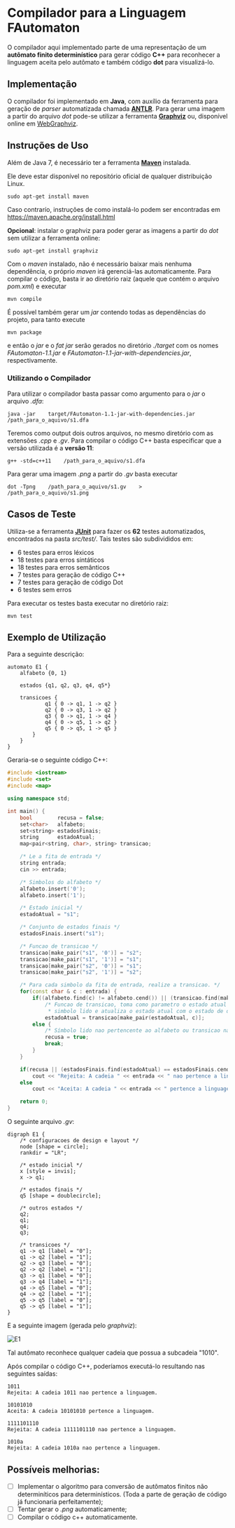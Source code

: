 # Compilador para a Linguagem FAutomaton
O compilador aqui implementado parte de uma representação de um **autômato finito determinístico** para gerar código **C++** para reconhecer a linguagem aceita pelo autômato e também código **dot** para visualizá-lo.

## Implementação
O compilador foi implementado em **Java**, com auxílio da ferramenta para geração de *parser* automatizada chamada **[ANTLR]**. Para gerar uma imagem a partir do arquivo *dot* pode-se utilizar a ferramenta **[Graphviz]** ou, disponível online em [WebGraphviz].

## Instruções de Uso
Além de Java 7, é necessário ter a ferramenta **[Maven]** instalada.

Ele deve estar disponível no repositório oficial de qualquer distribuição Linux.

    sudo apt-get install maven

Caso contrarío, instruções de como instalá-lo podem ser encontradas em https://maven.apache.org/install.html

**Opcional**: instalar o graphviz para poder gerar as imagens a partir do *dot* sem utilizar a ferramenta online:

    sudo apt-get install graphviz

Com o *maven* instalado, não é necessário baixar mais nenhuma dependência, o próprio *maven* irá gerenciá-las automaticamente. Para compilar o código, basta ir ao diretório raiz (aquele que contém o arquivo *pom.xml*) e executar

    mvn compile

É possível também gerar um *jar* contendo todas as dependências do projeto, para tanto execute

    mvn package

e então o *jar* e o *fat jar* serão gerados no diretório *./target* com os nomes *FAutomaton-1.1.jar* e *FAutomaton-1.1-jar-with-dependencies.jar*, respectivamente.

### Utilizando o Compilador
Para utilizar o compilador basta passar como argumento para o *jar* o arquivo *.dfa*:

    java -jar    target/FAutomaton-1.1-jar-with-dependencies.jar    /path_para_o_aquivo/s1.dfa

Teremos como output dois outros arquivos, no mesmo diretório com as extensões *.cpp* e *.gv*.
Para compilar o código C++ basta especificar que a versão utilizada é a **versão 11**:

    g++ -std=c++11    /path_para_o_aquivo/s1.dfa

Para gerar uma imagem *.png* a partir do *.gv* basta executar 

    dot -Tpng    /path_para_o_aquivo/s1.gv    >    /path_para_o_aquivo/s1.png


## Casos de Teste
Utiliza-se a ferramenta **[JUnit]** para fazer os **62** testes automatizados, encontrados na pasta *src/test/*.
Tais testes são subdivididos em:
- 6 testes para erros léxicos
- 18 testes para erros sintáticos
- 18 testes para erros semânticos
- 7 testes para geração de código C++
- 7 testes para geração de código Dot
- 6 testes sem erros

Para executar os testes basta executar no diretório raiz:

    mvn test

## Exemplo de Utilização
Para a seguinte descrição:

    automato E1 {
        alfabeto {0, 1}
    
        estados {q1, q2, q3, q4, q5*}
    
        transicoes {
                q1 { 0 -> q1, 1 -> q2 }
                q2 { 0 -> q3, 1 -> q2 }
                q3 { 0 -> q1, 1 -> q4 }
                q4 { 0 -> q5, 1 -> q2 }
                q5 { 0 -> q5, 1 -> q5 }
            }
        }
    }

Geraria-se o seguinte código C++:

```c++
#include <iostream>
#include <set>
#include <map>

using namespace std;

int main() {
	bool        recusa = false;
	set<char>   alfabeto;
	set<string> estadosFinais;
	string      estadoAtual;
	map<pair<string, char>, string> transicao;

	/* Le a fita de entrada */
	string entrada;
	cin >> entrada;

	/* Simbolos do alfabeto */
	alfabeto.insert('0');
	alfabeto.insert('1');

	/* Estado inicial */
	estadoAtual = "s1";

	/* Conjunto de estados finais */
	estadosFinais.insert("s1");

	/* Funcao de transicao */
	transicao[make_pair("s1", '0')] = "s2";
	transicao[make_pair("s1", '1')] = "s1";
	transicao[make_pair("s2", '0')] = "s1";
	transicao[make_pair("s2", '1')] = "s2";

	/* Para cada simbolo da fita de entrada, realize a transicao. */
	for(const char & c : entrada) {
		if((alfabeto.find(c) != alfabeto.cend()) || (transicao.find(make_pair(estadoAtual, c)) != transicao.cend()))
			/* Funcao de transicao, toma como parametro o estado atual e o
			 * simbolo lido e atualiza o estado atual com o estado de destino */
			estadoAtual = transicao[make_pair(estadoAtual, c)];
		else {
			/* Símbolo lido nao pertencente ao alfabeto ou transicao nao definida */
			recusa = true;
			break;
		}
	}

	if(recusa || (estadosFinais.find(estadoAtual) == estadosFinais.cend()))
		cout << "Rejeita: A cadeia " << entrada << " nao pertence a linguagem." << endl;
	else
		cout << "Aceita: A cadeia " << entrada << " pertence a linguagem." << endl;

	return 0;
}
```

O seguinte arquivo *.gv*:

    digraph E1 {
        /* configuracoes de design e layout */
        node [shape = circle];
        rankdir = "LR";
    
        /* estado inicial */
        x [style = invis];
        x -> q1;
    
        /* estados finais */
        q5 [shape = doublecircle];
    
        /* outros estados */
        q2;
        q1;
        q4;
        q3;
    
        /* transicoes */
        q1 -> q1 [label = "0"];
        q1 -> q2 [label = "1"];
        q2 -> q3 [label = "0"];
        q2 -> q2 [label = "1"];
        q3 -> q1 [label = "0"];
        q3 -> q4 [label = "1"];
        q4 -> q5 [label = "0"];
        q4 -> q2 [label = "1"];
        q5 -> q5 [label = "0"];
        q5 -> q5 [label = "1"];
    }


E a seguinte imagem (gerada pelo *graphviz*):

![E1](/exemplos/e1.png?raw=true "Autômato E1")

Tal autômato reconhece qualquer cadeia que possua a subcadeia "1010".

Após compilar o código C++, poderíamos executá-lo resultando nas seguintes saídas:

    1011
    Rejeita: A cadeia 1011 nao pertence a linguagem.

    10101010
    Aceita: A cadeia 10101010 pertence a linguagem.

    1111101110
    Rejeita: A cadeia 1111101110 nao pertence a linguagem.

    1010a
    Rejeita: A cadeia 1010a nao pertence a linguagem.

## Possíveis melhorias:
- [ ] Implementar o algoritmo para conversão de autômatos finitos não determiníticos para determinísticos. (Toda a parte de geração de código já funcionaria perfeitamente);
- [ ] Tentar gerar o *.png* automaticamente;
- [ ] Compilar o código c++ automaticamente.

[ANTLR]: http://www.antlr.org/
[JUnit]: http://junit.org/junit4/
[Maven]: https://maven.apache.org/
[Graphviz]: http://www.graphviz.org/
[WebGraphviz]: http://www.webgraphviz.com/
